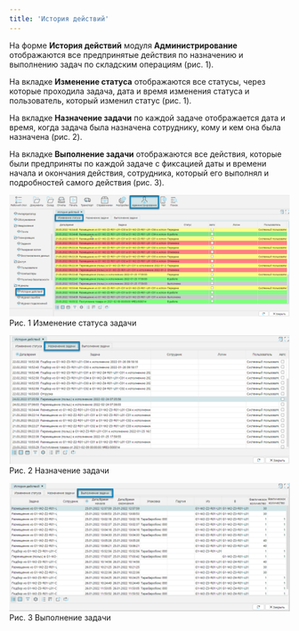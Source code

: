 ```yaml
---
title: 'История действий'
---
```


На форме **История действий** модуля **Администрирование** отображаются все предпринятые действия по назначению и выполнению задач по складским операциям (рис. 1).

На вкладке **Изменение статуса** отображаются все статусы, через которые проходила задача, дата и время изменения статуса и пользователь, который изменил статус (рис. 1).

На вкладке **Назначение задачи** по каждой задаче отображается дата и время, когда задача была назначена сотруднику, кому и кем она была назначена (рис. 2).

На вкладке **Выполнение задачи** отображаются все действия, которые были предприняты по каждой задаче с фиксацией даты и времени начала и окончания действия, 
сотрудника, который его выполнял и подробностей самого действия (рис. 3).

![](img/history1.png)  
Рис. 1 Изменение статуса задачи  

![](img/history2.png)  
Рис. 2 Назначение задачи  

![](img/history3.png)  
Рис. 3 Выполнение задачи  

